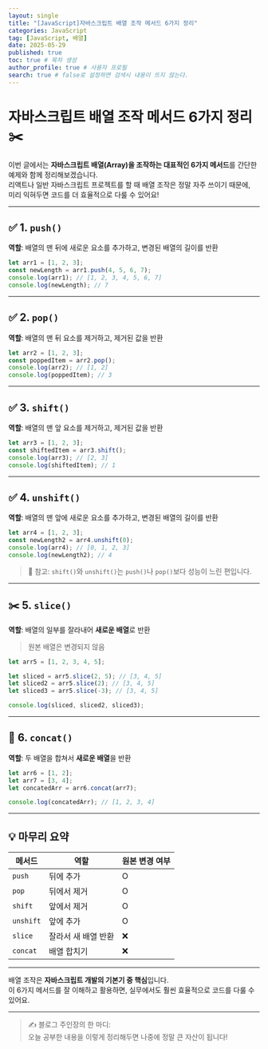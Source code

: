 ```yaml
---
layout: single
title: "[JavaScript]자바스크립트 배열 조작 메서드 6가지 정리"
categories: JavaScript
tag: [JavaScript, 배열]
date: 2025-05-29
published: true
toc: true # 목차 생성
author_profile: true # 사용자 프로필
search: true # false로 설정하면 검색시 내용이 뜨지 않는다.
---
```


# 자바스크립트 배열 조작 메서드 6가지 정리 ✂️

이번 글에서는 **자바스크립트 배열(Array)을 조작하는 대표적인 6가지 메서드**를 간단한 예제와 함께 정리해보겠습니다.  
리액트나 일반 자바스크립트 프로젝트를 할 때 배열 조작은 정말 자주 쓰이기 때문에,  
미리 익혀두면 코드를 더 효율적으로 다룰 수 있어요!

---

## ✅ 1. `push()`

**역할**: 배열의 맨 뒤에 새로운 요소를 추가하고, 변경된 배열의 길이를 반환

```js
let arr1 = [1, 2, 3];
const newLength = arr1.push(4, 5, 6, 7);
console.log(arr1); // [1, 2, 3, 4, 5, 6, 7]
console.log(newLength); // 7
```

---

## ✅ 2. `pop()`

**역할**: 배열의 맨 뒤 요소를 제거하고, 제거된 값을 반환

```js
let arr2 = [1, 2, 3];
const poppedItem = arr2.pop();
console.log(arr2); // [1, 2]
console.log(poppedItem); // 3
```

---

## ✅ 3. `shift()`

**역할**: 배열의 맨 앞 요소를 제거하고, 제거된 값을 반환

```js
let arr3 = [1, 2, 3];
const shiftedItem = arr3.shift();
console.log(arr3); // [2, 3]
console.log(shiftedItem); // 1
```

---

## ✅ 4. `unshift()`

**역할**: 배열의 맨 앞에 새로운 요소를 추가하고, 변경된 배열의 길이를 반환

```js
let arr4 = [1, 2, 3];
const newLength2 = arr4.unshift(0);
console.log(arr4); // [0, 1, 2, 3]
console.log(newLength2); // 4
```

> 📌 참고: `shift()`와 `unshift()`는 `push()`나 `pop()`보다 성능이 느린 편입니다.

---

## ✂️ 5. `slice()`

**역할**: 배열의 일부를 잘라내어 **새로운 배열**로 반환

> 원본 배열은 변경되지 않음

```js
let arr5 = [1, 2, 3, 4, 5];

let sliced = arr5.slice(2, 5); // [3, 4, 5]
let sliced2 = arr5.slice(2); // [3, 4, 5]
let sliced3 = arr5.slice(-3); // [3, 4, 5]

console.log(sliced, sliced2, sliced3);
```

---

## 🔗 6. `concat()`

**역할**: 두 배열을 합쳐서 **새로운 배열**을 반환

```js
let arr6 = [1, 2];
let arr7 = [3, 4];
let concatedArr = arr6.concat(arr7);

console.log(concatedArr); // [1, 2, 3, 4]
```

---

## 💡 마무리 요약

| 메서드    | 역할                | 원본 변경 여부 |
| --------- | ------------------- | -------------- |
| `push`    | 뒤에 추가           | O              |
| `pop`     | 뒤에서 제거         | O              |
| `shift`   | 앞에서 제거         | O              |
| `unshift` | 앞에 추가           | O              |
| `slice`   | 잘라서 새 배열 반환 | ❌             |
| `concat`  | 배열 합치기         | ❌             |

---

배열 조작은 **자바스크립트 개발의 기본기 중 핵심**입니다.  
이 6가지 메서드를 잘 이해하고 활용하면, 실무에서도 훨씬 효율적으로 코드를 다룰 수 있어요.

---

> ✍️ 블로그 주인장의 한 마디:  
> 오늘 공부한 내용을 이렇게 정리해두면 나중에 정말 큰 자산이 됩니다!

